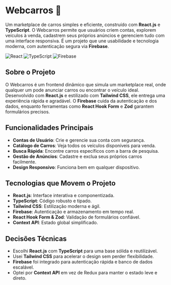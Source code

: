 # Webcarros 🚗

Um marketplace de carros simples e eficiente, construído com **React.js** e **TypeScript**. O Webcarros permite que usuários criem contas, explorem veículos à venda, cadastrem seus próprios anúncios e gerenciem tudo com uma interface responsiva. É um projeto que une usabilidade e tecnologia moderna, com autenticação segura via **Firebase**.

![React](https://img.shields.io/badge/React-18-61DAFB) ![TypeScript](https://img.shields.io/badge/TypeScript-5-blue) ![Firebase](https://img.shields.io/badge/Firebase-9-orange)

## Sobre o Projeto

O Webcarros é um frontend dinâmico que simula um marketplace real, onde qualquer um pode anunciar carros ou encontrar o veículo ideal. Desenvolvido com **React.js** e estilizado com **Tailwind CSS**, ele entrega uma experiência rápida e agradável. O **Firebase** cuida da autenticação e dos dados, enquanto ferramentas como **React Hook Form** e **Zod** garantem formulários precisos.

## Funcionalidades Principais

- **Contas de Usuário**: Crie e gerencie sua conta com segurança.
- **Catálogo de Carros**: Veja todos os veículos disponíveis para venda.
- **Busca Rápida**: Encontre carros específicos com a barra de pesquisa.
- **Gestão de Anúncios**: Cadastre e exclua seus próprios carros facilmente.
- **Design Responsivo**: Funciona bem em qualquer dispositivo.

## Tecnologias que Movem o Projeto

- **React.js**: Interface interativa e componentizada.
- **TypeScript**: Código robusto e tipado.
- **Tailwind CSS**: Estilização moderna e ágil.
- **Firebase**: Autenticação e armazenamento em tempo real.
- **React Hook Form & Zod**: Validação de formulários confiável.
- **Context API**: Estado global simplificado.

## Decisões Técnicas

- Escolhi **React.js** com **TypeScript** para uma base sólida e reutilizável.
- Usei **Tailwind CSS** para acelerar o design sem perder flexibilidade.
- **Firebase** foi integrado para autenticação rápida e banco de dados escalável.
- Optei por **Context API** em vez de Redux para manter o estado leve e direto.
